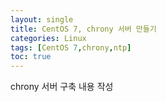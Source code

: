 ```yaml
---
layout: single
title: CentOS 7, chrony 서버 만들기
categories: Linux
tags: [CentOS 7,chrony,ntp]
toc: true
---
```


chrony 서버 구축 내용 작성

